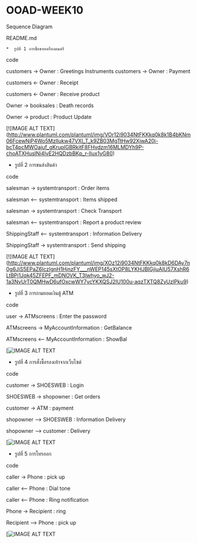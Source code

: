 # OOAD-WEEK10
Sequence Diagram


README.md 

    *  รูปที่ 1 การซื้อขายเครื่องดนตรี
code


customers -> Owner : Greetings Instruments
customers -> Owner : Payment

customers <- Owner : Receipt

customers <- Owner : Receive product

Owner -> booksales : Death records

Owner -> product : Product Update


[![IMAGE ALT TEXT] (http://www.plantuml.com/plantuml/img/VOr12i9034NtFKKkq0k8k1B4bKNm06FcewNjP4Wo5MzlIukw47VXl_T_k9ZB03MgTtHw92XjwA20j-bcT4pcMWOajuf_gKruplGBRkitF8FHvdzm16MLMDYh9P-choATXHusINi4lvE2HQDzbBKp_r-lIux1yG80)


* รูปที่ 2 การขนส่งสินค้า

code 

salesman -> systemtransport : Order items

salesman <-- systemtransport : Items shipped

salesman -> systemtransport : Check Transport

salesman <-- systemtransport : Report a product review

ShippingStaff <-- systemtransport : Information Delivery

ShippingStaff -> systemtransport : Send shipping


[![IMAGE ALT TEXT] (http://www.plantuml.com/plantuml/img/XOz12i9034NtFKKkq0k8kD6DAy7n0g6JiS5EPaZ6IczlgnH1HjnzFY___nWEP145sXtOP8LYKHJBIGjiuAIU57XshR6LtBPj1Jqk45ZFEPF_mDNOVK_T3Iwhyo_wJ2-1a3NvUrT0QMHwD6ufOxcwWY7ycYKXQSJ2IU100u-aqzTXTQ8ZyUzlPku9)


* รูปที่ 3 การถามยอดเงินตู้ ATM

code


user -> ATMscreens : Enter the password

ATMscreens -> MyAccountInformation : GetBalance

ATMscreens <--  MyAccountInformation : ShowBal


[![IMAGE ALT TEXT](http://www.plantuml.com/plantuml/img/AorEBLBGjLDm3F4jJYvAJSqhLh1ISCqh0OgMPAGg52GM5vVd5wLm8Sa3LVjMEYOdvvVcbNZcfUKNvIQMPERd0VMvfvOu9UOavYMd8gktqTLLmAKZE2E_7AW50000)

* รูปที่ 4 การสั่งซื้อรองเท้าจากเว็บไซต์

code

customer -> SHOESWEB : Login

SHOESWEB -> shopowner : Get orders

customer -> ATM : payment

shopowner --> SHOESWEB : Information Delivery

shopowner --> customer : Delivery


[![IMAGE ALT TEXT](http://www.plantuml.com/plantuml/img/IoujBidFJIrIqBLJ2FRmTmqETtLIi5BmoK_FpEE22m0bYpFo2_BByu0ghHJSKqiKyejIKekAkPAHz3k6-08b2n8hSrFpIhWG6dHHpVRCIyiloaqioSpFKt19pSaiIosgH5CDDzKAhW80)



* รูปที่ 5 การโทรออก

code


caller -> Phone : pick up

caller <-- Phone : Dial tone

caller <-- Phone : Ring notification

Phone -> Recipient : ring

Recipient --> Phone : pick up


[![IMAGE ALT TEXT](http://www.plantuml.com/plantuml/img/IqxCoKajKj2rKmZ8oCzBLR1IACXCpbOeBU1AXiZOwEh2fLmo4tCKIe1iR991cNdf2ddv9PbfcSc99PdvULmG6Q3HGQd9cGMPgNabG6L5G6LS205TB3PpSG40)





